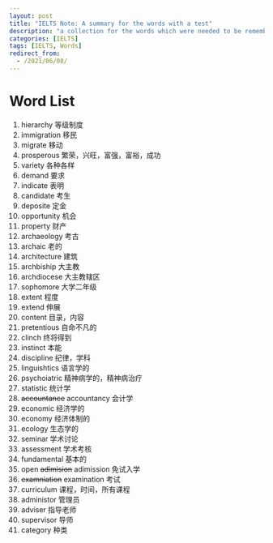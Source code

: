 ```yaml
---
layout: post
title: "IELTS Note: A summary for the words with a test"
description: "a collection for the words which were needed to be remembered"
categories: [IELTS]
tags: [IELTS, Words]
redirect_from:
  - /2021/06/08/
---
```


# Word List
1. hierarchy 等级制度
2. immigration 移民
3. migrate 移动
4. prosperous 繁荣，兴旺，富强，富裕，成功
5. variety 各种各样
6. demand 要求
7. indicate 表明
8. candidate 考生
9. deposite 定金
10. opportunity 机会
11. property 财产
12. archaeology 考古
13. archaic 老的
14. architecture 建筑
15. archbiship 大主教
16. archdiocese 大主教辖区
17. sophomore 大学二年级
18. extent 程度
19. extend 伸展
20. content 目录，内容
21. pretentious 自命不凡的
22. clinch 终将得到
23. instinct 本能
24. discipline 纪律，学科
25. linguishtics 语言学的
26. psychoiatric 精神病学的，精神病治疗
27. statistic 统计学
28. ~~accountance~~ accountancy 会计学
29. economic 经济学的
30. economy 经济体制的
31. ecology 生态学的
32. seminar 学术讨论
33. assessment 学术考核
34. fundamental 基本的
35. open ~~adimision~~ adimission 免试入学
36. ~~examniation~~ examination 考试
37. curriculum  课程，时间，所有课程
38. administor 管理员
39. adviser 指导老师
40. supervisor 导师
41. category 种类